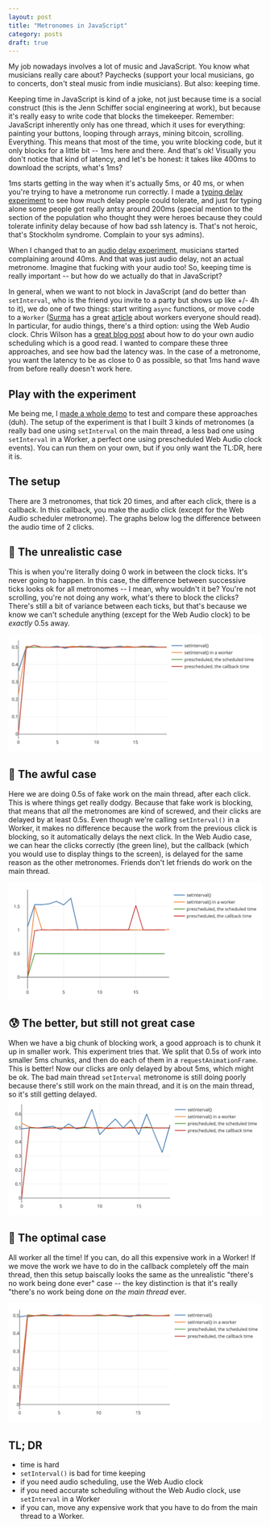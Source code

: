 ```yaml
---
layout: post
title: "Metronomes in JavaScript"
category: posts
draft: true
---
```


<style>
  img.plot { max-height: 400px !important; }
</style>

My job nowadays involves a lot of music and JavaScript. You know what musicians really
care about? Paychecks (support your local musicians, go to concerts, don't steal music
from indie musicians). But also: keeping time.

Keeping time in JavaScript is kind of a joke, not just because time is a
social construct (this is the Jenn Schiffer social engineering at work), but because it's really easy to write
code that blocks the timekeeper. Remember: JavaScript
inherently only has one thread, which it uses for everything: painting your buttons,
looping through arrays, mining bitcoin, scrolling. Everything.
This means that most of the time, you
write blocking code, but it only blocks for a little bit -- 1ms here and there. And that's ok!
Visually you don't notice that kind of latency, and let's be honest: it takes like 400ms to download the scripts, what's 1ms?

1ms starts getting in the way when it's actually 5ms, or 40 ms, or when you're
trying to have a metronome run correctly. I made a [typing delay experiment](https://input-delay.glitch.me) to see how much delay people could tolerate, and just
for typing alone some people got really antsy around 200ms (special mention
to the section of the population who thought they were heroes because they could
tolerate infinity delay because of how bad ssh latency is. That's not heroic,
that's Stockholm syndrome. Complain to your sys admins).

When I changed that to an [audio delay experiment](https://audio-delay.glitch.me]),
musicians started complaining around 40ms. And that was just audio delay, not
an actual metronome. Imagine that fucking with your audio too! So, keeping time is really important -- but how do we actually do that in JavaScript?

In general, when we want to not block in JavaScript (and do better than
`setInterval`, who is the friend you invite to a party but
shows up like +/- 4h to it), we do one of two things:
start writing `async` functions, or move code to a `Worker` ([Surma](https://twitter.com/dassurma)
has a great [article](https://dassur.ma/things/when-workers/) about workers everyone
should read). In
particular, for audio things, there's a third option: using the Web Audio clock.
Chris Wilson has a [great blog post](https://www.html5rocks.com/en/tutorials/audio/scheduling/)
about how to do your own audio scheduling which is a good read. I wanted to
compare these three approaches, and see how bad the latency was. In the case of a metronome,
you want the latency to be as close to 0 as possible, so that 1ms hand wave
from before really doesn't work here.

## Play with the experiment
Me being me, I [made a whole demo](https://metronomes.glitch.me/) to
test and compare these approaches (duh). The setup of the experiment is that I built
3 kinds of metronomes (a really bad one using `setInterval` on the main thread, a less bad one
using `setInterval` in a Worker, a perfect one using prescheduled Web Audio clock
events). You can run them on your own, but if you only want
the TL:DR, here it is.

## The setup
There are 3 metronomes, that tick 20 times, and after each click, there is a callback.
In this callback, you make the audio click (except for the Web Audio scheduler metronome).
The graphs below log the difference between the audio time of 2 clicks.

## 🤔 The unrealistic case
This is when you're literally doing 0 work in between the clock ticks. It's never
going to happen. In this case, the difference between successive ticks looks
ok for all metronomes -- I mean, why wouldn't it be? You're not scrolling, you're
not doing any work, what's there to block the clicks? There's still a bit of variance between
each ticks, but that's because we know we can't schedule anything (except for the Web Audio
clock) to be _exactly_ 0.5s away.

<img class="plot" alt="" src="/images/metronomes/1.png">

## 🤢 The awful case
Here we are doing 0.5s of fake work on the main thread, after each click. This
is where things get really dodgy. Because that fake work is blocking, that means that _all_
the metronomes are kind of screwed, and their clicks are delayed by at least 0.5s.
Even though we're calling `setInterval()` in a Worker, it makes no difference because the work from the previous click is blocking, so it automatically delays the next click.
In the Web Audio case, we can hear the clicks correctly (the green line), but the callback (which you would use to display things to the screen), is delayed for the same reason
as the other metronomes. Friends don't let friends do work on the main thread.

<img class="plot" alt="" src="/images/metronomes/2.png">

## 😰 The better, but still not great case
When we have a big chunk of blocking work, a good approach is to chunk it up in
smaller work. This experiment tries that. We split that 0.5s of work into smaller
5ms chunks, and then do each of them in a `requestAnimationFrame`. This is better!
Now our clicks are only delayed by about 5ms, which might be ok. The bad main
thread `setInterval` metronome is still doing poorly because there's still
work on the main thread, and it is on the main thread, so it's still getting delayed.
<img class="plot" alt="" src="/images/metronomes/3.png">

## 🤩 The optimal case
All worker all the time! If you can, do all this expensive work in a Worker!
If we move the work we have to do in the callback completely off the main thread,
then this setup baiscally looks the same as the unrealistic "there's no work being done ever"
case -- the key distinction is that it's really "there's no work being done _on the main thread_ ever.

<img class="plot" alt="" src="/images/metronomes/4.png">

## TL; DR

- time is hard
- `setInterval()` is bad for time keeping
- if you need audio scheduling, use the Web Audio clock
- if you need accurate scheduling without the Web Audio clock, use `setInterval`
in a Worker
- if you can, move any expensive work that you have to do from the main thread
to a Worker.

